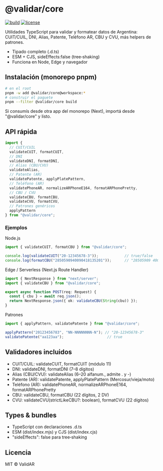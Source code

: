 # @validar/core

[![build](https://img.shields.io/badge/build-pnpm-blue)](#)
[![license](https://img.shields.io/badge/license-MIT-green.svg)](./LICENSE)

Utilidades TypeScript para validar y formatear datos de Argentina: CUIT/CUIL, DNI, Alias, Patente, Teléfono AR, CBU y CVU, más helpers de patrones.

- Tipado completo (.d.ts)
- ESM + CJS, sideEffects:false (tree‑shaking)
- Funciona en Node, Edge y navegador

## Instalación (monorepo pnpm)

```bash
# en el root
pnpm -w add @validar/core@workspace:*
# construir el paquete
pnpm --filter @validar/core build
```

Si consumís desde otra app del monorepo (Next), importá desde "@validar/core" y listo.

## API rápida

```ts
import {
  // CUIT/CUIL
  validateCUIT, formatCUIT,
  // DNI
  validateDNI, formatDNI,
  // Alias (CBU/CVU)
  validateAlias,
  // Patente (AR)
  validatePatente, applyPlatePattern,
  // Teléfono (AR)
  validatePhoneAR, normalizeARPhoneE164, formatARPhonePretty,
  // CBU / CVU
  validateCBU, formatCBU,
  validateCVU, formatCVU,
  // Patrones genéricos
  applyPattern
} from "@validar/core";
```

### Ejemplos

Node.js
```ts
import { validateCUIT, formatCBU } from "@validar/core";

console.log(validateCUIT("20-12345678-3"));            // true/false
console.log(formatCBU("2850590940090418135201"));      // "28505909 40090418135201"
```

Edge / Serverless (Next.js Route Handler)
```ts
import { NextResponse } from "next/server";
import { validateCBU } from "@validar/core";

export async function POST(req: Request) {
  const { cbu } = await req.json();
  return NextResponse.json({ ok: validateCBU(String(cbu)) });
}
```

Patrones
```ts
import { applyPattern, validatePatente } from "@validar/core";

applyPattern("20123456783", "NN-NNNNNNNN-N"); // "20-12345678-3"
validatePatente("aa123aa");                    // true
```

## Validadores incluidos
- CUIT/CUIL: validateCUIT, formatCUIT (módulo 11)
- DNI: validateDNI, formatDNI (7–8 dígitos)
- Alias (CBU/CVU): validateAlias (6–20 alfanum., admite . y -)
- Patente (AR): validatePatente, applyPlatePattern (Mercosur/vieja/moto)
- Teléfono (AR): validatePhoneAR, normalizeARPhoneE164, formatARPhonePretty
- CBU: validateCBU, formatCBU (22 dígitos, 2 DV)
- CVU: validateCVU(strictLikeCBU?: boolean), formatCVU (22 dígitos)

## Types & bundles
- TypeScript con declaraciones .d.ts
- ESM (dist/index.mjs) y CJS (dist/index.cjs)
- "sideEffects": false para tree‑shaking

## Licencia
MIT © ValidAR
